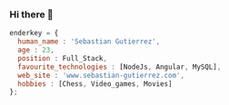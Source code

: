 ### Hi there 👋

```javascript
enderkey = {
  human_name : 'Sebastian Gutierrez',
  age : 23,
  position : Full_Stack,
  favourite_technologies : [NodeJs, Angular, MySQL],
  web_site : 'www.sebastian-gutierrez.com',
  hobbies : [Chess, Video_games, Movies]
};
```

<!--
**enderkey/enderkey** is a ✨ _special_ ✨ repository because its `README.md` (this file) appears on your GitHub profile.

Here are some ideas to get you started:

- 🔭 I’m currently working on ...
- 🌱 I’m currently learning ...
- 👯 I’m looking to collaborate on ...
- 🤔 I’m looking for help with ...
- 💬 Ask me about ...
- 📫 How to reach me: ...
- 😄 Pronouns: ...
- ⚡ Fun fact: ...
-->
